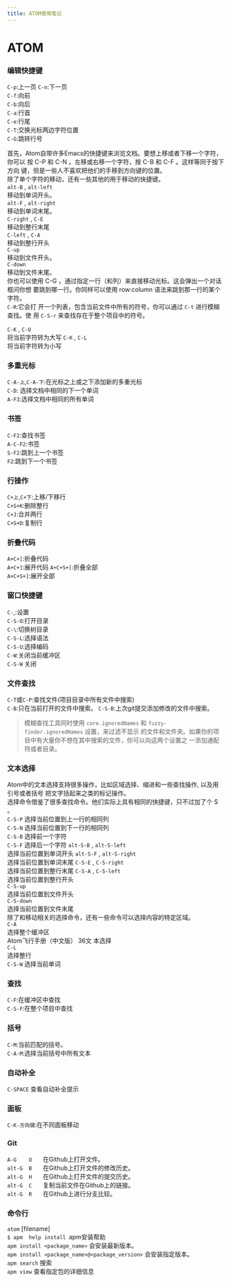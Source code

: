 ```yaml
---
title: ATOM使用笔记
---
```


# ATOM
### 编辑快捷键 
`C-p`:上一页 
`C-n`:下一页  
`C-f`:向前   
`C-b`:向后  
`C-a`:行首  
`C-e`:行尾  
`C-T`:交换光标两边字符位置  
`C-G`:跳转行号

首先，Atom自带许多Emacs的快捷键来浏览文档。要想上移或者下移一个字符，你可以 按	C-P	和	C-N	。左移或右移一个字符，按	C-B	和	C-F	。这样等同于按下方向 键，但是一些人不喜欢把他们的手移到方向键的位置。  
除了单个字符的移动，还有一些其他的用于移动的快捷键。  
	`alt-B`	,		`alt-left`	  
移动到单词开头。  
	`alt-F`	,		`alt-right`	  
移动到单词末尾。  
	`C-right`	,		`C-E`	  
移动到整行末尾  
	`C-left`	,		`C-A`	  
移动到整行开头  
	`C-up`	  
移动到文件开头。  
	`C-down`	  
移动到文件末尾。  
你也可以使用	C-G	，通过指定一行（和列）来直接移动光标。这会弹出一个对话框问你想 要跳到哪一行。你同样可以使用	row:column	语法来跳到那一行的某个字符。   
`C-R`:它会打 开一个列表，包含当前文件中所有的符号，你可以通过	`C-t`	进行模糊查找。使 用	`C-S-r`	来查找存在于整个项目中的符号。  

`C-K`	,	`C-U`	
将当前字符转为大写
`C-K`	,	`C-L`	
将当前字符转为小写

### 多重光标
`C-A-上`,`C-A-下`:在光标之上或之下添加新的多重光标  
`C-D`: 选择文档中相同的下一个单词  
`A-F3`:选择文档中相同的所有单词

### 书签
`C-F2`:查找书签  
`A-C-F2`:书签  
`S-F2`:跳到上一个书签  
`F2`:跳到下一个书签

### 行操作  
`C+上`,`C+下`:上移/下移行  
`C+S+K`:删除整行  
`C+J`:合并两行  
`C+S+D`:复制行

### 折叠代码
`A+C+[`:折叠代码  
`A+C+]`:展开代码
`A+C+S+[`:折叠全部  
`A+C+S+]`:展开全部  

### 窗口快捷键
`C-`,:设置  
`C-S-O`:打开目录  
`C-\`:切换树目录  
`C-S-L`:选择语法  
`C-S-U`:选择编码  
`C-W`:关闭当前缓冲区  
`C-S-W`	关闭  

### 文件查找
`C-T`或`C-P`:查找文件(项目目录中所有文件中搜索)  
`C-B`:只在当前打开的文件中搜索。
`C-S-B`:上次git提交添加修改的文件中搜索。
> 模糊查找工具同时使用	`core.ignoredNames`	和	`fuzzy-finder.ignoredNames`	设置，来过滤不显示 的文件和文件夹。如果你的项目中有大量你不想在其中搜索的文件，你可以向这两个设置之 一添加通配符或者目录。

### 文本选择
Atom中的文本选择支持很多操作，比如区域选择、缩进和一些查找操作,	以及用引号或者括号 把文字括起来之类的标记操作。  
选择命令借鉴了很多查找命令。他们实际上具有相同的快捷键，只不过加了个	S	。  
	`C-S-P`	
选择当前位置到上一行的相同列  
	`C-S-N`	
选择当前位置到下一行的相同列  
	`C-S-B`	
选择前一个字符  
	`C-S-F`	
选择后一个字符
	`alt-S-B`	,		`alt-S-left`	  
选择当前位置到单词开头
	`alt-S-F`	,		`alt-S-right`	  
选择当前位置到单词末尾
	`C-S-E`	,		`C-S-right`	  
选择当前位置到整行末尾
	`C-S-A`	,		`C-S-left`	  
选择当前位置到整行开头  
	`C-S-up`	
选择当前位置到文件开头  
	`C-S-down`	
选择当前位置到文件末尾  
除了和移动相关的选择命令，还有一些命令可以选择内容的特定区域。  
	`C-A`	 
选择整个缓冲区  
Atom飞行手册（中文版） 
36文 本选择  
	`C-L`	
选择整行  
	`C-S-W`	
选择当前单词  

### 查找
`C-F`:在缓冲区中查找    
`C-S-F`:在整个项目中查找  

### 括号
`C-M`:当前匹配的括号。  
`C-A-M`:选择当前括号中所有文本  

### 自动补全
`C-SPACE` 查看自动补全提示  

### 面板
`C-K-方向键`:在不同面板移动  

### Git
`A-G	O	`
在Github上打开文件。  
`alt-G	B	`
在Github上打开文件的修改历史。  
`alt-G	H	`
在Github上打开文件的提交历史。  
`alt-G	C	`
复制当前文件在Github上的链接。  
`alt-G	R	`
在Github上进行分支比较。  

### 命令行
`atom` [filename]  
`$ apm	help install `apm安装帮助  
`apm install <package_name>`	会安装最新版本。  
`apm install <package_name>@<package_version>`	会安装指定版本。  
`apm search` 搜索  
`apm view`	查看指定包的详细信息  
